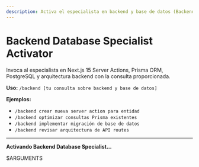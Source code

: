 ```yaml
---
description: Activa el especialista en backend y base de datos (Backend Database Specialist)
---
```


# Backend Database Specialist Activator

Invoca al especialista en Next.js 15 Server Actions, Prisma ORM, PostgreSQL y arquitectura backend con la consulta proporcionada.

**Uso:** `/backend [tu consulta sobre backend y base de datos]`

**Ejemplos:**

- `/backend crear nueva server action para entidad`
- `/backend optimizar consultas Prisma existentes`
- `/backend implementar migración de base de datos`
- `/backend revisar arquitectura de API routes`

---

**Activando Backend Database Specialist...**

$ARGUMENTS
